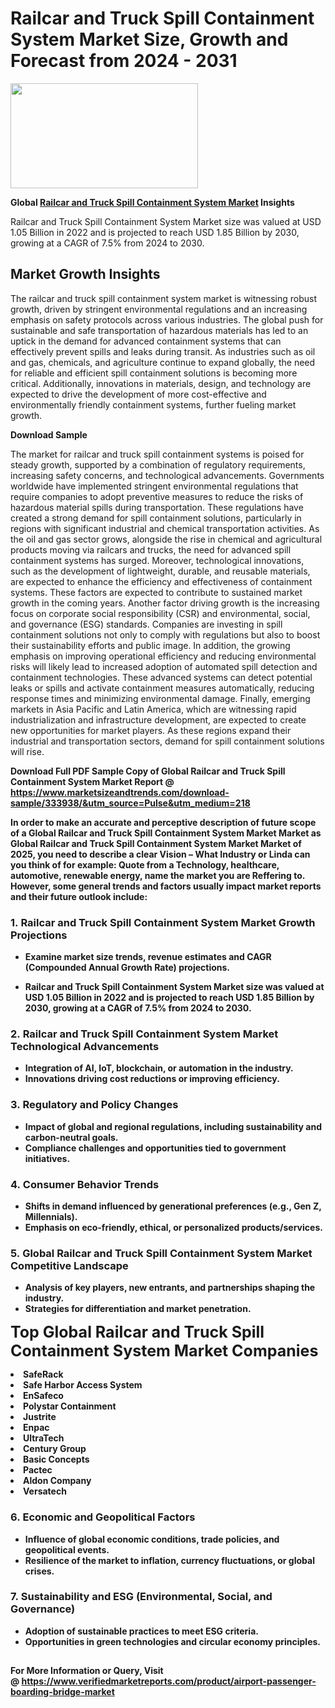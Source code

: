 <H1>Railcar and Truck Spill Containment System Market Size, Growth and Forecast from 2024 - 2031</H1><img class="aligncenter size-medium wp-image-584254" src="https://thirdeyenews.in/wp-content/uploads/2024/09/Global-Market-Research-300x168.jpeg" alt="" width="300" height="168" /><p><strong>Global&nbsp;<a href="https://www.marketsizeandtrends.com/download-sample/333938/&amp;utm_source=Pulse&amp;utm_medium=218">Railcar and Truck Spill Containment System Market</a> Insights</strong></p><p>Railcar and Truck Spill Containment System Market size was valued at USD 1.05 Billion in 2022 and is projected to reach USD 1.85 Billion by 2030, growing at a CAGR of 7.5% from 2024 to 2030.</p><p><h2>Market Growth Insights</h2> <p>The railcar and truck spill containment system market is witnessing robust growth, driven by stringent environmental regulations and an increasing emphasis on safety protocols across various industries. The global push for sustainable and safe transportation of hazardous materials has led to an uptick in the demand for advanced containment systems that can effectively prevent spills and leaks during transit. As industries such as oil and gas, chemicals, and agriculture continue to expand globally, the need for reliable and efficient spill containment solutions is becoming more critical. Additionally, innovations in materials, design, and technology are expected to drive the development of more cost-effective and environmentally friendly containment systems, further fueling market growth.</p> <p><strong>Download Sample</strong></p> <p>The market for railcar and truck spill containment systems is poised for steady growth, supported by a combination of regulatory requirements, increasing safety concerns, and technological advancements. Governments worldwide have implemented stringent environmental regulations that require companies to adopt preventive measures to reduce the risks of hazardous material spills during transportation. These regulations have created a strong demand for spill containment solutions, particularly in regions with significant industrial and chemical transportation activities. As the oil and gas sector grows, alongside the rise in chemical and agricultural products moving via railcars and trucks, the need for advanced spill containment systems has surged. Moreover, technological innovations, such as the development of lightweight, durable, and reusable materials, are expected to enhance the efficiency and effectiveness of containment systems. These factors are expected to contribute to sustained market growth in the coming years. Another factor driving growth is the increasing focus on corporate social responsibility (CSR) and environmental, social, and governance (ESG) standards. Companies are investing in spill containment solutions not only to comply with regulations but also to boost their sustainability efforts and public image. In addition, the growing emphasis on improving operational efficiency and reducing environmental risks will likely lead to increased adoption of automated spill detection and containment technologies. These advanced systems can detect potential leaks or spills and activate containment measures automatically, reducing response times and minimizing environmental damage. Finally, emerging markets in Asia Pacific and Latin America, which are witnessing rapid industrialization and infrastructure development, are expected to create new opportunities for market players. As these regions expand their industrial and transportation sectors, demand for spill containment solutions will rise. <p><strong></p><p><span class=""><strong>Download Full PDF Sample Copy of Global Railcar and Truck Spill Containment System Market Report</strong> @ <a href="https://www.marketsizeandtrends.com/download-sample/333938/&amp;utm_source=Pulse&amp;utm_medium=218" target="_blank">https://www.marketsizeandtrends.com/download-sample/333938/&amp;utm_source=Pulse&amp;utm_medium=218</a></span></p><p>In order to make an accurate and perceptive description of future scope of a Global&nbsp;Railcar and Truck Spill Containment System Market Market as Global&nbsp;Railcar and Truck Spill Containment System Market Market of 2025, you need to describe a clear Vision &ndash; What Industry or Linda can you think of for example: Quote from a Technology, healthcare, automotive, renewable energy, name the market you are Reffering to. However, some general trends and factors usually impact market reports and their future outlook include:</p><h3>1.&nbsp;<strong>Railcar and Truck Spill Containment System Market Growth Projections</strong></h3><ul><li>Examine market size trends, revenue estimates and CAGR (Compounded Annual Growth Rate) projections.</li><li><p>Railcar and Truck Spill Containment System Market size was valued at USD 1.05 Billion in 2022 and is projected to reach USD 1.85 Billion by 2030, growing at a CAGR of 7.5% from 2024 to 2030.</p></li></ul><h3>2.&nbsp;<strong>Railcar and Truck Spill Containment System Market Technological Advancements</strong></h3><ul><li>Integration of AI, IoT, blockchain, or automation in the industry.</li><li>Innovations driving cost reductions or improving efficiency.</li></ul><h3>3.&nbsp;<strong>Regulatory and Policy Changes</strong></h3><ul><li>Impact of global and regional regulations, including sustainability and carbon-neutral goals.</li><li>Compliance challenges and opportunities tied to government initiatives.</li></ul><h3>4.&nbsp;<strong>Consumer Behavior Trends</strong></h3><ul><li>Shifts in demand influenced by generational preferences (e.g., Gen Z, Millennials).</li><li>Emphasis on eco-friendly, ethical, or personalized products/services.</li></ul><h3>5.&nbsp;<strong>Global Railcar and Truck Spill Containment System Market Competitive Landscape</strong></h3><ul><li>Analysis of key players, new entrants, and partnerships shaping the industry.</li><li>Strategies for differentiation and market penetration.</li></ul><p data-pm-slice="1 1 []"><span style="color: inherit; font-family: inherit; font-size: 25px;">Top Global Railcar and Truck Spill Containment System Market Companies</span></p><div class="" data-test-id=""><p><li>SafeRack</li><li> Safe Harbor Access System</li><li> EnSafeco</li><li> Polystar Containment</li><li> Justrite</li><li> Enpac</li><li> UltraTech</li><li> Century Group</li><li> Basic Concepts</li><li> Pactec</li><li> Aldon Company</li><li> Versatech</li></p></div><h3>6.&nbsp;<strong>Economic and Geopolitical Factors</strong></h3><ul><li>Influence of global economic conditions, trade policies, and geopolitical events.</li><li>Resilience of the market to inflation, currency fluctuations, or global crises.</li></ul><h3>7.&nbsp;<strong>Sustainability and ESG (Environmental, Social, and Governance)</strong></h3><ul><li>Adoption of sustainable practices to meet ESG criteria.</li><li>Opportunities in green technologies and circular economy principles.</li></ul><h2><strong style="font-size: 14px;">For More Information or Query, Visit @&nbsp;</strong><a style="background-color: #ffffff; font-size: 14px;" href="https://www.marketsizeandtrends.com/report/railcar-and-truck-spill-containment-system-market/" target="_blank">https://www.verifiedmarketreports.com/product/airport-passenger-boarding-bridge-market</a></h2>
